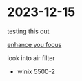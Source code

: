 # 2023-12-15

testing this out

[enhance you focus](https://www.studyinternational.com/news/music-to-study-and-concentrate/)

look into air filter
* winix 5500-2
